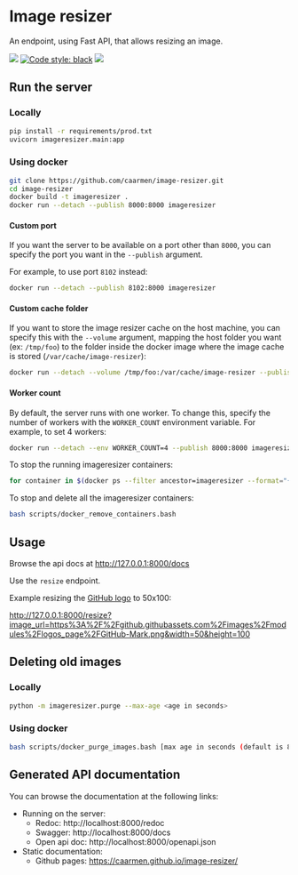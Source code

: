 # Image resizer

An endpoint, using Fast API, that allows resizing an image.

[<img src="https://img.shields.io/badge/license-MIT-lightgrey.svg?maxAge=2592000">](https://github.com/caarmen/image-resizer/blob/main/LICENSE.txt)
[![Code style: black](https://img.shields.io/badge/code%20style-black-000000.svg)](https://github.com/psf/black)
[<img src="https://github.com/caarmen/image-resizer/actions/workflows/tests.yml/badge.svg">](https://github.com/caarmen/image-resizer/actions?query=workflow%3A%22Run+tests%22++)

## Run the server

### Locally

```bash
pip install -r requirements/prod.txt
uvicorn imageresizer.main:app
```

### Using docker

```bash
git clone https://github.com/caarmen/image-resizer.git
cd image-resizer
docker build -t imageresizer .
docker run --detach --publish 8000:8000 imageresizer
```

#### Custom port

If you want the server to be available on a port other than `8000`,
you can specify the port you want in the `--publish` argument.

For example, to use port `8102` instead:

```bash
docker run --detach --publish 8102:8000 imageresizer
```

#### Custom cache folder

If you want to store the image resizer cache on the host machine,
you can specify this with the `--volume` argument, mapping the host folder you want (ex: `/tmp/foo`)
to the folder inside the docker image where the image cache is stored (`/var/cache/image-resizer`):

```bash
docker run --detach --volume /tmp/foo:/var/cache/image-resizer --publish 8000:8000 imageresizer
```

#### Worker count

By default, the server runs with one worker. To change this, specify the number of workers with the
`WORKER_COUNT` environment variable. For example, to set 4 workers:

```bash
docker run --detach --env WORKER_COUNT=4 --publish 8000:8000 imageresizer
```

To stop the running imageresizer containers:

```bash
for container in $(docker ps --filter ancestor=imageresizer --format="{{.ID}}"); do docker stop $container; done
```

To stop and delete all the imageresizer containers:

```bash
bash scripts/docker_remove_containers.bash
```

## Usage

Browse the api docs at http://127.0.0.1:8000/docs

Use the `resize` endpoint.

Example resizing the [GitHub logo](https://github.githubassets.com/images/modules/logos_page/GitHub-Mark.png) to 50x100:

http://127.0.0.1:8000/resize?image_url=https%3A%2F%2Fgithub.githubassets.com%2Fimages%2Fmodules%2Flogos_page%2FGitHub-Mark.png&width=50&height=100

## Deleting old images

### Locally

```bash
python -m imageresizer.purge --max-age <age in seconds>
```

### Using docker

```bash
bash scripts/docker_purge_images.bash [max age in seconds (default is 86400)]
```

## Generated API documentation

You can browse the documentation at the following links:

* Running on the server:
    - Redoc: http://localhost:8000/redoc
    - Swagger: http://localhost:8000/docs
    - Open api doc: http://localhost:8000/openapi.json
* Static documentation:
    - Github pages: https://caarmen.github.io/image-resizer/
